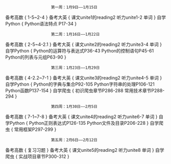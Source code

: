 
                        第一周：1月9日——1月15日
备考高数
    {
        1-5~2-4
    }
备考大英
    {
        课文unite1的reading2
        听力unite1-2
        单词
    }
自学Python
    {
        Python语法特点
        P17-34
    }

                        第二周：1月16日——1月22日
备考高数
    {
        2-5~4-2.1
    }
备考大英
    {
        课文unite2的reading2
        听力unite3-4
        单词
    }
自学Python
    {
        Python的运算符与表达式P36-43
        Python的控制语句P45-61
        Python的列表与元组P63-90
    }

                        第三周：1月23日——1月29日
备考高数
    {
        4-2.2~7-1
    }
备考大英
    {
        课文unite3的reading2
        听力unite4-5
        单词
    }
自学Python
    {
        Python的字典与集合P92-105
        Python字符串的处理P106-121
        Python函数P137-154
    }
自学爬虫
    {
        初识爬虫章节P286-288
        常用技术章节P288-294
    }

                        第四周：1月30日——2月5日
备考高数
    {
        7-1~7-8
    }
备考大英
    {
        课文unite4的reading2
        听力unite6-7
        单词
    }
自学Python
    {
        Python正则表达式P126-135
        Python文件及目录P206-228
    }
自学爬虫
    {
        常用框架P297-299
    }

                        第五周：2月6日——2月12日
备考高数
    {
        复习习题
    }
备考大英
    {
        课文unite5的reading2
        听力unite8
        单词
    }
自学爬虫
    {
        实战项目章节P300-312
    }
